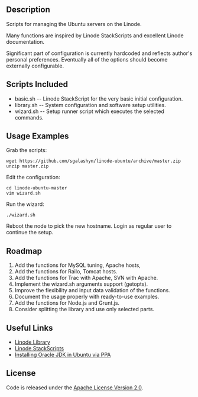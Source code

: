 ## Description

Scripts for managing the Ubuntu servers on the Linode.

Many functions are inspired by Linode StackScripts and excellent Linode documentation.

Significant part of configuration is currently hardcoded and reflects author's personal preferences.
Eventually all of the options should become externally configurable.

## Scripts Included

* basic.sh -- Linode StackScript for the very basic initial configuration.
* library.sh -- System configuration and software setup utilities.
* wizard.sh -- Setup runner script which executes the selected commands.

## Usage Examples

Grab the scripts:

    wget https://github.com/sgalashyn/linode-ubuntu/archive/master.zip
    unzip master.zip

Edit the configuration:

    cd linode-ubuntu-master
    vim wizard.sh

Run the wizard:

    ./wizard.sh

Reboot the node to pick the new hostname. Login as regular user to continue the setup.

## Roadmap

1. Add the functions for MySQL tuning, Apache hosts,
1. Add the functions for Railo, Tomcat hosts.
1. Add the functions for Trac with Apache, SVN with Apache.
1. Implement the wizard.sh arguments support (getopts).
1. Improve the flexibility and input data validation of the functions.
1. Document the usage properly with ready-to-use examples.
1. Add the functions for Node.js and Grunt.js.
1. Consider splitting the library and use only selected parts.

## Useful Links

* [Linode Library](https://library.linode.com/)
* [Linode StackScripts](https://library.linode.com/stackscripts)
* [Installing Oracle JDK in Ubuntu via PPA](http://www.webupd8.org/2012/01/install-oracle-java-jdk-7-in-ubuntu-via.html)

## License

Code is released under the [Apache License Version 2.0](http://www.apache.org/licenses/LICENSE-2.0).
